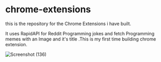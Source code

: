 # chrome-extensions
this is the repository for the Chrome Extensions i have built.

It uses RapidAPI for Reddit Programming jokes and fetch Programming memes with an Image and it's title .This is my first time building chrome extension.

![Screenshot (136)](https://user-images.githubusercontent.com/62323476/207056023-59861c80-232a-423e-9259-aa214344e200.png)
